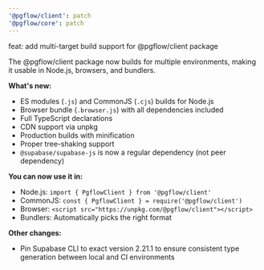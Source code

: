 ```yaml
---
'@pgflow/client': patch
'@pgflow/core': patch
---
```


feat: add multi-target build support for @pgflow/client package

The @pgflow/client package now builds for multiple environments, making it usable in Node.js, browsers, and bundlers.

**What's new:**

- ES modules (`.js`) and CommonJS (`.cjs`) builds for Node.js
- Browser bundle (`.browser.js`) with all dependencies included
- Full TypeScript declarations
- CDN support via unpkg
- Production builds with minification
- Proper tree-shaking support
- `@supabase/supabase-js` is now a regular dependency (not peer dependency)

**You can now use it in:**

- Node.js: `import { PgflowClient } from '@pgflow/client'`
- CommonJS: `const { PgflowClient } = require('@pgflow/client')`
- Browser: `<script src="https://unpkg.com/@pgflow/client"></script>`
- Bundlers: Automatically picks the right format

**Other changes:**

- Pin Supabase CLI to exact version 2.21.1 to ensure consistent type generation between local and CI environments
